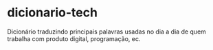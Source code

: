 # dicionario-tech
Dicionário traduzindo principais palavras usadas no dia a dia de quem trabalha com produto digital, programação, ec.
